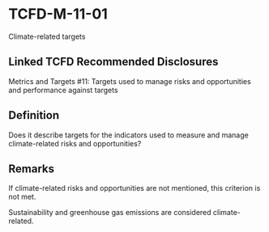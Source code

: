 # TCFD-M-11-01

Climate-related targets

## Linked TCFD Recommended Disclosures

Metrics and Targets #11: Targets used to manage risks and opportunities and performance against targets

## Definition

Does it describe targets for the indicators used to measure and manage climate-related risks and opportunities?

## Remarks

If climate-related risks and opportunities are not mentioned, this criterion is not met.

Sustainability and greenhouse gas emissions are considered climate-related.
